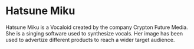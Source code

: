 # Hatsune Miku
Hatsune Miku is a Vocaloid created by the company Crypton Future Media. She is a singing software used to synthesize vocals. Her image has been used to advertize different products to reach a wider target audience. 